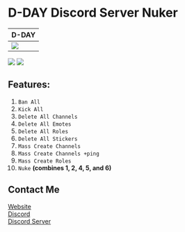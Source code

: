 # D-DAY Discord Server Nuker

| D-DAY |
| ------------- |
| ![](https://cdn.discordapp.com/attachments/956618740093550713/962216926245961777/unknown.png)
![](https://img.shields.io/github/stars/Exspiravit13/D-DAY-Server_Nuker?style=social) ![](https://img.shields.io/github/forks/Exspiravit13/D-DAY-Server_Nuker?style=social)

## Features:
1. `Ban All`
2. `Kick All`
3. `Delete All Channels`
4. `Delete All Emotes`
5. `Delete All Roles`
6. `Delete All Stickers`
7. `Mass Create Channels`
8. `Mass Create Channels +ping`
9. `Mass Create Roles`
10. `Nuke` **(combines 1, 2, 4, 5, and 6)** 

## Contact Me
[Website](https://www.exspiravitcodes.com)  
[Discord](https://discord.com/users/858591750449135637)  
[Discord Server](https://discord.gg/hnfZ9nwb3h)
